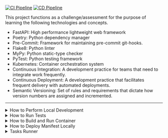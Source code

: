 [![CI Pipeline](https://github.com/Criyl/SimpleWebServer/actions/workflows/ci.yml/badge.svg)](https://github.com/Criyl/SimpleWebServer/actions/workflows/ci.yml)
[![CD Pipeline](https://github.com/Criyl/SimpleWebServer/actions/workflows/cd.yml/badge.svg?branch=main)](https://github.com/Criyl/SimpleWebServer/actions/workflows/cd.yml)

This project functions as a challenge/assessment for the purpose of learning the following technologies and concepts.

- FastAPI: High performance lightweight web framework
- Poetry: Python dependency manager
- Pre-Commit: Framework for maintaining pre-commit git-hooks.
- Flake8: Python linter
- MyPy: Python static-type checker 
- PyTest: Python testing framework
- Kubernetes: Container orchestration system
- Continuous Integration: A development practice for teams that need to integrate work frequently.
- Continuous Deployment: A development practice that facilitates frequent delivery with automated deployments.
- Semantic Versioning: Set of rules and requirements that dictate how version numbers are assigned and incremented.

---

<details>
  <summary>How to Perform Local Development</summary>
      
---
*Install Poetry & Dependancies*
```
pip install poetry
poetry install
```
  
*Install Pre-Commit Hook*
```
pre-commit install
```
  
 *Host Local Test Server @ http://localhost:8000/*
```
poetry run uvicorn server:app
```
</details>


<details>
  <summary>How to Run Tests</summary>
    
---
```
poetry run pytest ./tests
```
</details>


<details>
    <summary>How to Build and Run Container</summary>
  
---
```
docker build -t simple_web_server .
docker run -p 8000:8000 simple_web_server
```
 
</details>


<details>
  <summary>How to Deploy Manifest Locally</summary>

---
  
*This assumes you have both [minikube](https://minikube.sigs.k8s.io/docs/start/) and [kubectl](https://kubernetes.io/docs/tasks/tools/) installed*
```
minikube start
kubectl create -f manifest.yml
kubectl expose deployment simple-web-server --type=LoadBalancer --name=simple-service
minikube tunnel simple-service --log_file service.log
```

</details>

<details>
  <summary>Tasks Runner</summary>

---
  
*A Taskfile is provided for easier execution of common tasks* 

*How to install Task*
https://taskfile.dev/#/installation

</details>
